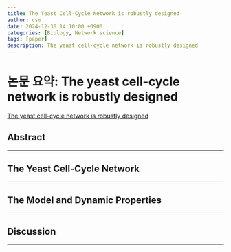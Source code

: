 ```yaml
---
title: The Yeast Cell-Cycle Network is robustly designed
author: csm
date: 2024-12-30 14:10:00 +0900
categories: [Biology, Network science]
tags: [paper]
description: The yeast cell-cycle network is robustly designed
---
```


# 논문 요약: The yeast cell-cycle network is robustly designed
<a href="https://doi.org/10.1073/pnas.0305937101">The yeast cell-cycle network is robustly designed</a>


## Abstract
---


## The Yeast Cell-Cycle Network  
---


## The Model and Dynamic Properties
---


## Discussion
---
